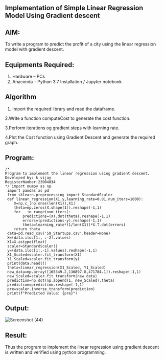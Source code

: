 ## Implementation of Simple Linear Regression Model Using Gradient descent
## AIM:
To write a program to predict the profit of a city using the linear regression model with gradient descent.

## Equipments Required:
1. Hardware – PCs
2. Anaconda – Python 3.7 Installation / Jupyter notebook

## Algorithm
1. Import the required library and read the dataframe.

2.Write a function computeCost to generate the cost function.

3.Perform iterations og gradient steps with learning rate.

4.Plot the Cost function using Gradient Descent and generate the required graph. 

## Program:
```
/*
Program to implement the linear regression using gradient descent.
Developed by: k vijay
RegisterNumber:23004034
*/ import numpy as np
 import pandas as pd
 from sklearn.preprocessing import StandardScaler
 def linear_regression(X1,y,learning_rate=0.01,num_iters=1000):
    X=np.c_[np.ones(len(X1)),X1]
    theta=np.zeros(X.shape[1]).reshape(-1,1)
    for _ in range(num_iters):
        predictions=(X).dot(theta).reshape(-1,1)
        errors=(predictions-y).reshape(-1,1)
        theta=learning_rate*(1/len(X1))*X.T.dot(errors)
    return theta
 data=pd.read_csv('50_Startups.csv',header=None)
 X=(data.iloc[1:, :-2].values)
 X1=X.astype(float)
 scaler=StandardScaler()
 y=(data.iloc[1:,-1].values).reshape(-1,1)
 X1_Scaled=scaler.fit_transform(X1)
 Y1_Scaled=scaler.fit_transform(y)
 print(data.head())
 theta=linear_regression(X1_Scaled, Y1_Scaled)
 new_data=np.array([165349.2,136897.8,471784.1]).reshape(-1,1)
 new_Scaled=scaler.fit_transform(new_data)
 prediction=np.dot(np.append(1, new_Scaled),theta)
 prediction=prediction.reshape(-1,1)
 pre=scaler.inverse_transform(prediction)
 print(f"Predicted value: {pre}")
```

## Output:

![Screenshot (44)](https://github.com/user-attachments/assets/757c4adb-fc63-496a-84fd-06098f20578c)



## Result:
Thus the program to implement the linear regression using gradient descent is written and verified using python programming.
